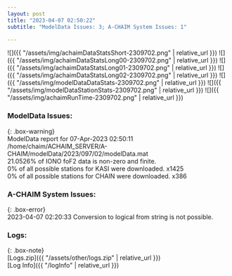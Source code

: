 ```yaml
---
layout: post
title: "2023-04-07 02:50:22"
subtitle: "ModelData Issues: 3; A-CHAIM System Issues: 1"

---
```


![]({{ "/assets/img/achaimDataStatsShort-2309702.png" | relative_url }})
![]({{ "/assets/img/achaimDataStatsLong00-2309702.png" | relative_url }})
![]({{ "/assets/img/achaimDataStatsLong01-2309702.png" | relative_url }})
![]({{ "/assets/img/achaimDataStatsLong02-2309702.png" | relative_url }})
![]({{ "/assets/img/modelDataDataStats-2309702.png" | relative_url }})
![]({{ "/assets/img/modelDataStationStats-2309702.png" | relative_url }})
![]({{ "/assets/img/achaimRunTime-2309702.png" | relative_url }})


### ModelData Issues:  
  
{: .box-warning}  
 ModelData report for 07-Apr-2023 02:50:11   
 /home/chaim/ACHAIM_SERVER/A-CHAIM/modelData/2023/097/02/modelData.mat   
 21.0526% of IONO foF2 data is non-zero and finite.   
 0% of all possible stations for KASI were downloaded. x1425   
 0% of all possible stations for CHAIN were downloaded. x386   
  
### A-CHAIM System Issues:  
  
{: .box-error}  
2023-04-07 02:20:33 Conversion to logical from string is not possible.  

### Logs:  
  
{: .box-note}  
[Logs.zip]({{ "/assets/other/logs.zip" | relative_url }})  
[Log Info]({{ "/logInfo" | relative_url }})  
